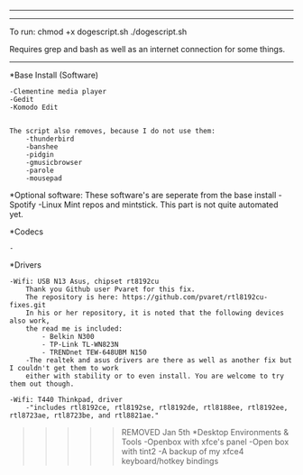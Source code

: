 __________________________________________________________________________________
_______________________________________________________________________________________________________________________________________________________
To run:
chmod +x dogescript.sh
./dogescript.sh

Requires grep and bash as well as an internet connection for some things.
__________________________________________________________________________________










*Base Install (Software)
	
	-Clementine media player
	-Gedit
	-Komodo Edit


	The script also removes, because I do not use them: 
		-thunderbird 
		-banshee 
		-pidgin 
		-gmusicbrowser 
		-parole 
		-mousepad



*Optional software: These software's are seperate from the base install
	-Spotify
	-Linux Mint repos and mintstick. This part is not quite automated yet.


*Codecs

	-



*Drivers

	-Wifi: USB N13 Asus, chipset rt8192cu
		Thank you Github user Pvaret for this fix.
		The repository is here: https://github.com/pvaret/rtl8192cu-fixes.git
		In his or her repository, it is noted that the following devices also work,
		the read me is included:
			- Belkin N300
			- TP-Link TL-WN823N
			- TRENDnet TEW-648UBM N150
		-The realtek and asus drivers are there as well as another fix but I couldn't get them to work
		either with stability or to even install. You are welcome to try them out though.

	-Wifi: T440 Thinkpad, driver 
		-"includes rtl8192ce, rtl8192se, rtl8192de, rtl8188ee, rtl8192ee, rtl8723ae, rtl8723be, and rtl8821ae."


>>>>>REMOVED Jan 5th
*Desktop Environments & Tools
	-Openbox with xfce's panel
	-Open box with tint2
	-A backup of my xfce4 keyboard/hotkey bindings
	


